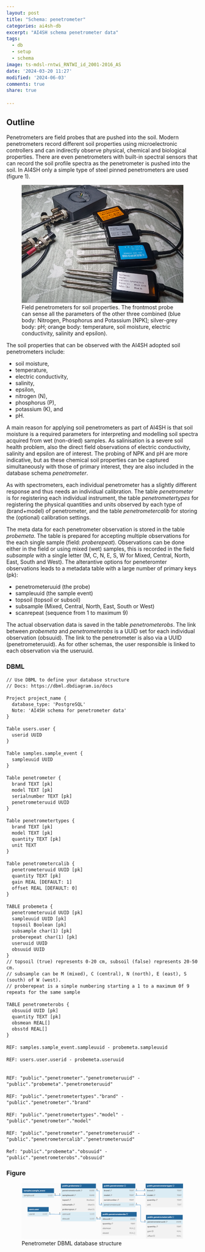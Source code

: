 ```yaml
---
layout: post
title: "Schema: penetrometer"
categories: ai4sh-db
excerpt: "AI4SH schema penetrometer data"
tags:
  - db
  - setup
  - schema
image: ts-mdsl-rntwi_RNTWI_id_2001-2016_AS
date: '2024-03-20 11:27'
modified: '2024-06-03'
comments: true
share: true

---
```


## Outline

Penetrometers are field probes that are pushed into the soil. Modern penetrometers record different soil properties using microelectronic controllers and can indirectly observe physical, chemical and biological properties. There are even penetrometers with built-in spectral sensors that can record the soil profile spectra as the penetrometer is pushed into the soil. In AI4SH only a simple type of steel pinned penetrometers are used (figure 1).

<figure>
<img src="../../images/penetrometers.png">
<figcaption>Field penetrometers for soil properties. The frontmost probe can sense all the parameters of the other three combined (blue body: Nitrogen, Phosphorus and Potassium [NPK]; silver-grey body: pH; orange body: temperature, soil moisture, electric conductivity, salinity and epsilon).</figcaption>
</figure>

The soil properties that can be observed with the AI4SH adopted soil penetrometers include:

- soil moisture,
- temperature,
- electric conductivity,
- salinity,
- epsilon,
- nitrogen (N),
- phosphorus (P),
- potassium  (K), and
- pH.

A main reason for applying soil penetrometers as part of AI4SH is that soil moisture is a required parameters for interpreting and modelling soil spectra acquired from wet (non-dried) samples. As salinisation is a severe soil health problem, also the direct field observations of electric conductivity, salinity and epsilon are of interest. The probing of NPK and pH are more indicative, but as these chemical soil properties can be captured simultaneously with those of primary interest, they are also included in the database schema _penetrometer_.

As with spectrometers, each individual penetrometer has a slightly different response and thus needs an individual calibration. The table _penetrometer_ is for registering each individual instrument, the table _penetrometertypes_ for registering the physical quantities and units observed by each type of (brand+model) of penetrometer, and the table _penetrometercalib_ for storing the (optional) calibration settings.

The meta data for each penetrometer observation is stored in the table _probemeta_. The table is prepared for accepting multiple observations for the each single sample (field: _proberepeat_). Observations can be done either in the field or using mixed (wet) samples, this is recorded in the field _subsample_  with a single letter (M, C, N, E, S, W for Mixed, Central, North, East, South and West). The alterantive options for peneteromter observations leads to a metadata table with a large number of primary keys (pk):

- penetrometeruuid (the probe)
- sampleuuid (the sample event)
- topsoil (topsoil or subsoil)
- subsample (Mixed, Central, North, East, South or West)
- scanrepeat (sequence from 1 to maximum 9)

The actual observation data is saved in the table _penetrometerobs_. The link between _probemeta_ and _penetrometerobs_ is a UUID set for each individual observation (obsuuid). The link to the penetrometer is also via a UUID (penetrometeruuid). As for other schemas, the user responsible is linked to each observation via the useruuid.  

### DBML

```
// Use DBML to define your database structure
// Docs: https://dbml.dbdiagram.io/docs

Project project_name {
  database_type: 'PostgreSQL'
  Note: 'AI4SH schema for penetrometer data'
}

Table users.user {
  userid UUID
}

Table samples.sample_event {
  sampleuuid UUID
}

Table penetrometer {
  brand TEXT [pk]
  model TEXT [pk]
  serialnumber TEXT [pk]
  penetrometeruuid UUID
}

Table penetrometertypes {
  brand TEXT [pk]
  model TEXT [pk]
  quantity TEXT [pk]
  unit TEXT
}

Table penetrometercalib {
  penetrometeruuid UUID [pk]
  quantity TEXT [pk]
  gain REAL [DEFAULT: 1]
  offset REAL [DEFAULT: 0]
}

TABLE probemeta {
  penetrometeruuid UUID [pk]
  sampleuuid UUID [pk]
  topsoil Boolean [pk]
  subsample char(1) [pk]
  proberepeat char(1) [pk]
  useruuid UUID
  obsuuid UUID
}
// topsoil (true) represents 0-20 cm, subsoil (false) represents 20-50 cm.
// subsample can be M (mixed), C (central), N (north), E (east), S (south) of W (west).
// proberepeat is a simple numbering starting a 1 to a maximum 0f 9 repeats for the same sample

TABLE penetrometerobs {
  obsuuid UUID [pk]
  quantity TEXT [pk]
  obsmean REAL[]
  obsstd REAL[]  
}

REF: samples.sample_event.sampleuuid - probemeta.sampleuuid

REF: users.user.userid - probemeta.useruuid


REF: "public"."penetrometer"."penetrometeruuid" - "public"."probemeta"."penetrometeruuid"

REF: "public"."penetrometertypes"."brand" - "public"."penetrometer"."brand"

REF: "public"."penetrometertypes"."model" - "public"."penetrometer"."model"

REF: "public"."penetrometer"."penetrometeruuid" - "public"."penetrometercalib"."penetrometeruuid"

Ref: "public"."probemeta"."obsuuid" - "public"."penetrometerobs"."obsuuid"
```

### Figure

<figure>
<a href="../../images/DBML_schema-penetrometer.png">
<img src="../../images/DBML_schema-penetrometer.png"></a>
<figcaption>Penetrometer DBML database structure</figcaption>
</figure>
